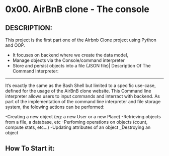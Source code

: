 0x00. AirBnB clone - The console
=================================

DESCRIPTION:
-------------

This project is the first part one of the Airbnb Clone project using Python and OOP.
- It focuses on backend where we create the data model,
- Manage objects via the Console/command interpreter
- Store and persist objects into a file (JSON file)|
Description Of The Command Interpreter:
----------------------------------------

It’s exactly the same as the Bash Shell but limited to a specific use-case, defined for the usage of the AirBnB clone website.
This Command line interpreter allows users to input commands and interract with backend.
As part of the implementation of the command line interpreter and file storage system, the folowing actions can be performed:

-Creating a new object (eg: a new User or a new Place)
-Retrieving objects from a file, a database, etc
-Perfoming operations on objects (count, compute stats, etc…)
-Updating attributes of an object
_Destroying an object

How To Start it:
-----------------

